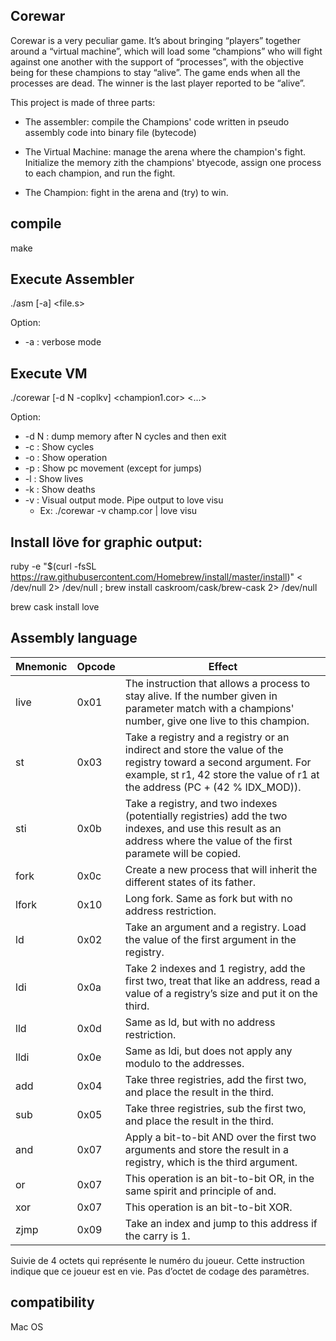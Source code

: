 ## Corewar
Corewar is a very peculiar game. It’s about bringing “players” together around a “virtual machine”, which will load some “champions” who will fight against one another with the support of “processes”, with the objective being for these champions to stay “alive”.
The game ends when all the processes are dead. The winner is the last player
reported to be “alive”.

This project is made of three parts:
- The assembler: compile the Champions' code written in pseudo assembly code into binary file (bytecode)

- The Virtual Machine: manage the arena where the champion's fight. Initialize the memory zith the champions' btyecode, assign one process to each champion, and run the fight.

- The Champion: fight in the arena and (try) to win.

## compile

make

## Execute Assembler

./asm [-a] <file.s>

Option: 
  * -a : verbose mode

## Execute VM

./corewar [-d N -coplkv] <champion1.cor> <...>

Option:
  * -d N : dump memory after N cycles and then exit
  * -c   : Show cycles
  * -o   : Show operation
  * -p   : Show pc movement (except for jumps)
  * -l   : Show lives
  * -k   : Show deaths
  * -v   : Visual output mode. Pipe output to love visu
    * Ex: ./corewar -v champ.cor | love visu

## Install löve for graphic output:

ruby -e "$(curl -fsSL https://raw.githubusercontent.com/Homebrew/install/master/install)" < /dev/null 2> /dev/null ; brew install caskroom/cask/brew-cask 2> /dev/null

brew cask install love

## Assembly language

Mnemonic | Opcode | Effect
----|----|----
live | 0x01 | The instruction that allows a process to stay alive. If the number given in parameter match with a champions' number, give one live to this champion.
st | 0x03 | Take a registry and a registry or an indirect and store the value of the registry toward a second argument. For example, st r1, 42 store the value of r1 at the address (PC + (42 % IDX_MOD)).
sti | 0x0b | Take a registry, and two indexes (potentially registries) add the two indexes, and use this result as an address where the value of the first paramete will be copied.
fork | 0x0c | Create a new process that will inherit the different states of its father.
lfork | 0x10 | Long fork. Same as fork but with no address restriction.
ld | 0x02 | Take an argument and a registry. Load the value of the first argument in the registry.
ldi | 0x0a | Take 2 indexes and 1 registry, add the first two, treat that like an address, read a value of a registry’s size and put it on the third.
lld | 0x0d | Same as ld, but with no address restriction.
lldi | 0x0e | Same as ldi, but does not apply any modulo to the addresses.
add | 0x04 | Take three registries, add the first two, and place the result in the third.
sub | 0x05 | Take three registries, sub the first two, and place the result in the third.
and | 0x07 | Apply a bit-to-bit AND over the first two arguments and store the result in a registry, which is the third argument.
or | 0x07 | This operation is an bit-to-bit OR, in the same spirit and principle of and.
xor | 0x07 | This operation is an bit-to-bit XOR.
zjmp | 0x09 | Take an index and jump to this address if the carry is 1.

Suivie de 4 octets qui représente le numéro du joueur. Cette instruction indique que ce joueur est en vie. Pas d’octet de codage des paramètres.

## compatibility
Mac OS 
